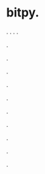 # bitpy.
.
.
.
.












.






















































.
























.



























.

















































































.































































.































































































.















.


































































.





























































.
